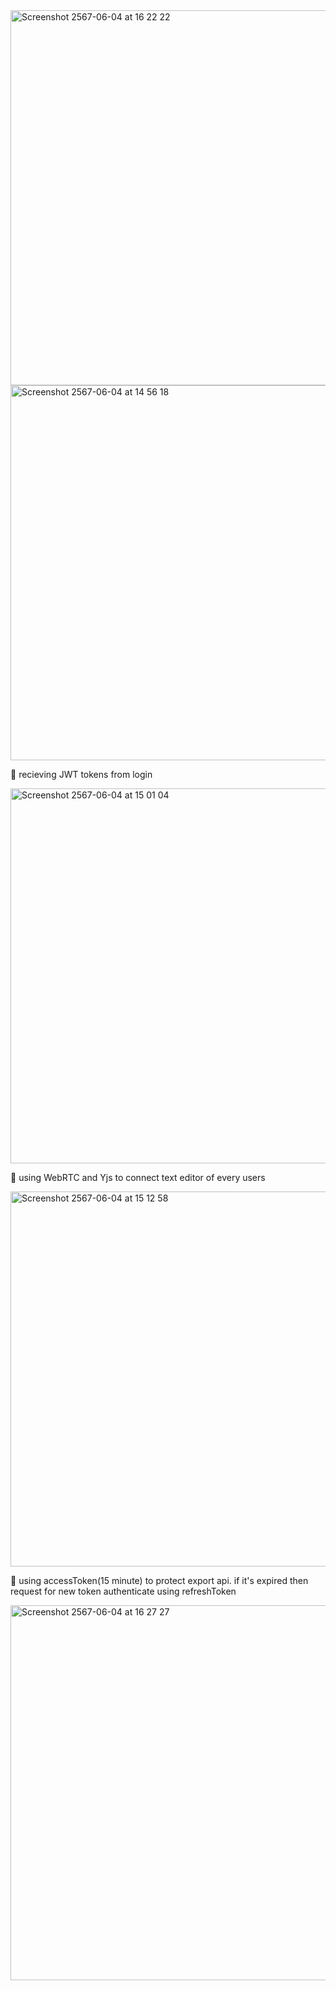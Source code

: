 
<img width="600" alt="Screenshot 2567-06-04 at 16 22 22" src="https://github.com/akp-beni-github/Collaborative_writing_Platform/assets/162615013/2d89e771-5773-4395-9664-3c8a7b2a56b4">

<img width="600" alt="Screenshot 2567-06-04 at 14 56 18" src="https://github.com/akp-beni-github/Collaborative_writing_Platform/assets/162615013/3427a816-ab07-4c0e-b5ee-d785f74fec12">

📌 recieving JWT tokens from login

<img width="600" alt="Screenshot 2567-06-04 at 15 01 04" src="https://github.com/akp-beni-github/Collaborative_writing_Platform/assets/162615013/2d049965-42d4-4544-a7de-ec5555212aec">

📌 using WebRTC and Yjs to connect text editor of every users

<img width="600" alt="Screenshot 2567-06-04 at 15 12 58" src="https://github.com/akp-beni-github/Collaborative_writing_Platform/assets/162615013/3398358e-766c-4ce0-a5c1-354e83eb569b">

📌 using accessToken(15 minute) to protect export api. if it's expired then request for new token authenticate using refreshToken

<img width="600" alt="Screenshot 2567-06-04 at 16 27 27" src="https://github.com/akp-beni-github/Collaborative_writing_Platform/assets/162615013/4d3c2961-18f7-4620-bc6a-413ed72179ac">

